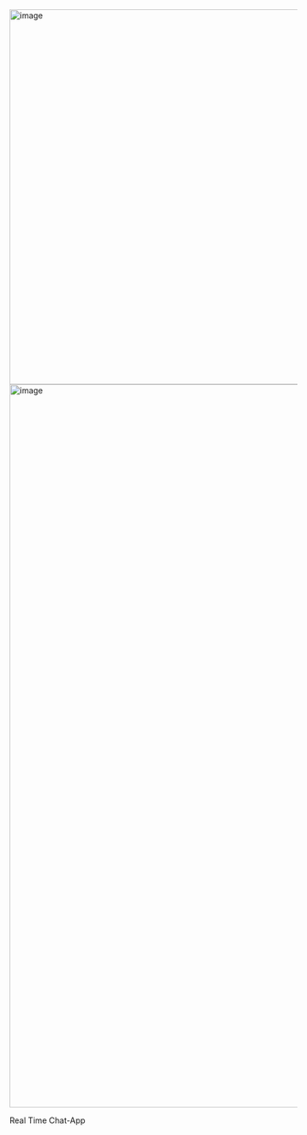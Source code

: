 <img width="1053" height="656" alt="image" src="https://github.com/user-attachments/assets/1b8abf45-6c97-4ac2-b96b-fc3d99e9296e" />
<img width="1946" height="1265" alt="image" src="https://github.com/user-attachments/assets/68338440-9dd9-4129-9ca8-b0507f102866" />

Real Time Chat-App

